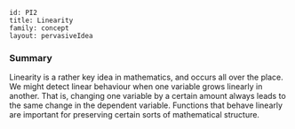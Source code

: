 ````
id: PI2
title: Linearity
family: concept
layout: pervasiveIdea
````

### Summary

Linearity is a rather key idea in mathematics, and occurs all over the place.  We might detect linear behaviour when one variable grows linearly in another.  That is, changing one variable by a certain amount always leads to the same change in the dependent variable.  Functions that behave linearly are important for preserving certain sorts of mathematical structure.

